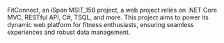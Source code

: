 FitConnect, an iSpan MSIT_158 project, a web project relies on .NET Core MVC, RESTful API, C#, TSQL, and more. This project aims to power its dynamic web platform for fitness enthusiasts, ensuring seamless experiences and robust data management.
